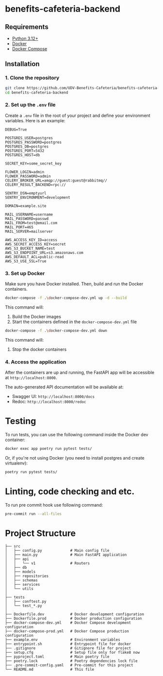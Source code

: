 # benefits-cafeteria-backend

## Requirements

- [Python 3.12+](https://www.python.org/downloads/)
- [Docker](https://www.docker.com/get-started)
- [Docker Compose](https://docs.docker.com/compose/install/)

## Installation

### 1. Clone the repository

```bash
git clone https://github.com/UDV-Benefits-Cafeteria/benefits-cafeteria-backend.git
cd benefits-cafeteria-backend
```
### 2. Set up the ``.env`` file

Create a ``.env`` file in the root of your project and define your environment variables. Here is an example:

```dotenv
DEBUG=True

POSTGRES_USER=postgres
POSTGRES_PASSWORD=postgres
POSTGRES_DB=postgres
POSTGRES_PORT=5432
POSTGRES_HOST=db

SECRET_KEY=some_secret_key

FLOWER_LOGIN=admin
FLOWER_PASSWORD=admin
CELERY_BROKER_URL=amqp://guest:guest@rabbitmq//
CELERY_RESULT_BACKEND=rpc://

SENTRY_DSN=emptyurl
SENTRY_ENVIRONMENT=development

DOMAIN=example.site

MAIL_USERNAME=username
MAIL_PASSWORD=passwd
MAIL_FROM=test@email.com
MAIL_PORT=465
MAIL_SERVER=mailserver

AWS_ACCESS_KEY_ID=access
AWS_SECRET_ACCESS_KEY=secret
AWS_S3_BUCKET_NAME=test
AWS_S3_ENDPOINT_URL=s3.amazonaws.com
AWS_DEFAULT_ACL=public-read
AWS_S3_USE_SSL=True
```

### 3. Set up Docker
Make sure you have Docker installed. Then, build and run the Docker containers.

```bash
docker-compose -f .\docker-compose-dev.yml up -d --build
```
This command will:
1. Build the Docker images
2. Start the containers defined in the ``docker-compose-dev.yml`` file

```bash
docker-compose -f .\docker-compose-dev.yml down
```
This command will:
1. Stop the docker containers

### 4. Access the application
After the containers are up and running, the FastAPI app will be accessible at ``http://localhost:8000``.

The auto-generated API documentation will be available at:

- Swagger UI: ``http://localhost:8000/docs``
- Redoc: ``http://localhost:8000/redoc``

# Testing

To run tests, you can use the following command inside the Docker dev container:
```bash
docker exec app poetry run pytest tests/
```
Or, if you're not using Docker (you need to install postgres and create virtualenv): 
```bash
poetry run pytest tests/
```

# Linting, code checking and etc.
To run pre commit hook use following command:

```bash
pre-commit run --all-files
```

# Project Structure

```
├── src
│   ├── config.py             # Main config file
│   ├── main.py               # Main FastAPI application
│   ├── api
│   │   └── v1                # Routers
│   ├── db                    
│   ├── models               
│   ├── repositories
│   ├── schemas
│   ├── services
│   └── utils
│
├── tests
│   ├── conftest.py
│   └── test_*.py    
│               
├── Dockerfile.dev            # Docker development configuration
├── Dockerfile.prod           # Docker production configuration
├── docker-compose-dev.yml    # Docker Compose development configuration
├── docker-compose-prod.yml   # Docker Compose production configuration
├── example.env               # Environment variables
├── entrypoint.sh             # Entrypoint file for docker
├── .gitignore                # Gitignore file for project
├── setup.cfg                 # Setup file only for flake8 now
├── pyproject.toml            # Main poetry file
├── poetry.lock               # Poetry dependencies lock file
├── .pre-commit-config.yaml   # Pre-commit for this project
└── README.md                 # This file
```
